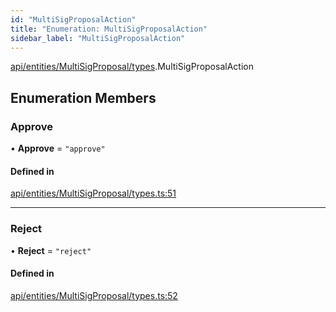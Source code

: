 ```yaml
---
id: "MultiSigProposalAction"
title: "Enumeration: MultiSigProposalAction"
sidebar_label: "MultiSigProposalAction"
---
```


[api/entities/MultiSigProposal/types](../../../../../../modules/API/Entities/MultiSigProposal/Types/Types.md).MultiSigProposalAction

## Enumeration Members

### Approve

• **Approve** = ``"approve"``

#### Defined in

[api/entities/MultiSigProposal/types.ts:51](https://github.com/PolymeshAssociation/polymesh-sdk/blob/2c78f6c34/src/api/entities/MultiSigProposal/types.ts#L51)

___

### Reject

• **Reject** = ``"reject"``

#### Defined in

[api/entities/MultiSigProposal/types.ts:52](https://github.com/PolymeshAssociation/polymesh-sdk/blob/2c78f6c34/src/api/entities/MultiSigProposal/types.ts#L52)
